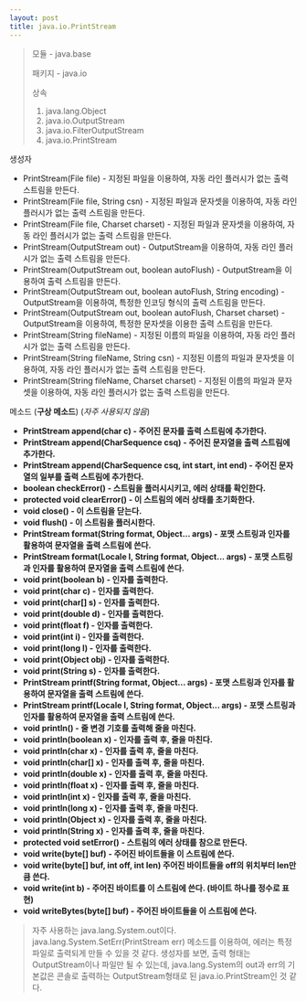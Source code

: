 ```yaml
---
layout: post
title: java.io.PrintStream
---
```



> 모듈 - java.base
> 
> 패키지 - java.io
> 
> 상속
> 1. java.lang.Object
> 2. java.io.OutputStream
> 3. java.io.FilterOutputStream
> 4. java.io.PrintStream

생성자
* PrintStream(File file) - 지정된 파일을 이용하여, 자동 라인 플러시가 없는 출력 스트림을 만든다.
* PrintStream(File file, String csn) - 지정된 파일과 문자셋을 이용하여, 자동 라인 플러시가 없는 출력 스트림을 만든다.
* PrintStream(File file, Charset charset) - 지정된 파일과 문자셋을 이용하여, 자동 라인 플러시가 없는 출력 스트림을 만든다.
* PrintStream(OutputStream out) - OutputStream을 이용하여, 자동 라인 플러시가 없는 출력 스트림을 만든다.
* PrintStream(OutputStream out, boolean autoFlush) - OutputStream을 이용하여 출력 스트림을 만든다.
* PrintStream(OutputStream out, boolean autoFlush, String encoding) - OutputStream을 이용하여, 특정한 인코딩 형식의 출력 스트림을 만든다.
* PrintStream(OutputStream out, boolean autoFlush, Charset charset) - OutputStream을 이용하여, 특정한 문자셋을 이용한 출력 스트림을 만든다.
* PrintStream(String fileName) - 지정된 이름의 파일을 이용하여, 자동 라인 플러시가 없는 출력 스트림을 만든다.
* PrintStream(String fileName, String csn) - 지정된 이름의 파일과 문자셋을 이용하여, 자동 라인 플러시가 없는 출력 스트림을 만든다.
* PrintStream(String fileName, Charset charset) - 지정된 이름의 파일과 문자셋을 이용하여, 자동 라인 플러시가 없는 출력 스트림을 만든다.

메소드 (**구상 메소드**) (_자주 사용되지 않음_)
* **PrintStream append(char c) - 주어진 문자를 출력 스트림에 추가한다.**
* **PrintStream append(CharSequence csq) - 주어진 문자열을 출력 스트림에 추가한다.**
* **PrintStream append(CharSequence csq, int start, int end) - 주어진 문자열의 일부를 출력 스트림에 추가한다.**
* **boolean checkError() - 스트림을 플러시시키고, 에러 상태를 확인한다.**
* **protected void clearError() - 이 스트림의 에러 상태를 초기화한다.**
* **void close() - 이 스트림을 닫는다.**
* **void flush() - 이 스트림을 플러시한다.**
* **PrintStream format(String format, Object... args) - 포맷 스트링과 인자를 활용하여 문자열을 출력 스트림에 쓴다.**
* **PrintStream format(Locale l, String format, Object... args) - 포맷 스트링과 인자를 활용하여 문자열을 출력 스트림에 쓴다.**
* **void print(boolean b) - 인자를 출력한다.**
* **void print(char c) - 인자를 출력한다.**
* **void print(char[] s) - 인자를 출력한다.**
* **void print(double d) - 인자를 출력한다.**
* **void print(float f) - 인자를 출력한다.**
* **void print(int i) - 인자를 출력한다.**
* **void print(long l) - 인자를 출력한다.**
* **void print(Object obj) - 인자를 출력한다.**
* **void print(String s) - 인자를 출력한다.**
* **PrintStream printf(String format, Object... args) - 포맷 스트링과 인자를 활용하여 문자열을 출력 스트림에 쓴다.**
* **PrintStream printf(Locale l, String format, Object... args) - 포맷 스트링과 인자를 활용하여 문자열을 출력 스트림에 쓴다.**
* **void println() - 줄 변경 기호를 출력해 줄을 마친다.**
* **void println(boolean x) - 인자를 출력 후, 줄을 마친다.**
* **void println(char x) - 인자를 출력 후, 줄을 마친다.**
* **void println(char[] x) - 인자를 출력 후, 줄을 마친다.**
* **void println(double x) - 인자를 출력 후, 줄을 마친다.**
* **void println(float x) - 인자를 출력 후, 줄을 마친다.**
* **void println(int x) - 인자를 출력 후, 줄을 마친다.**
* **void println(long x) - 인자를 출력 후, 줄을 마친다.**
* **void println(Object x) - 인자를 출력 후, 줄을 마친다.**
* **void println(String x) - 인자를 출력 후, 줄을 마친다.**
* **protected void setError() - 스트림의 에러 상태를 참으로 만든다.**
* **void write(byte[] buf) - 주어진 바이트들을 이 스트림에 쓴다.**
* **void write(byte[] buf, int off, int len) 주어진 바이트들을 off의 위치부터 len만큼 쓴다.**
* **void write(int b) - 주어진 바이트를 이 스트림에 쓴다. (바이트 하나를 정수로 표현)**
* **void writeBytes(byte[] buf) - 주어진 바이트들을 이 스트림에 쓴다.**

> 자주 사용하는 java.lang.System.out이다. java.lang.System.SetErr(PrintStream err) 메소드를 이용하여, 에러는 특정 파일로 출력되게 만들 수 있을 것 같다.
> 생성자를 보면, 출력 형태는 OutputStream이나 파일만 될 수 있는데, java.lang.System의 out과 err의 기본값은 콘솔로 출력하는 OutputStream형태로 된 java.io.PrintStream인 것 같다.
